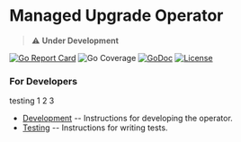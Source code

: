 # Managed Upgrade Operator

> :warning: **Under Development**

[![Go Report Card](https://goreportcard.com/badge/github.com/openshift/managed-upgrade-operator)](https://goreportcard.com/report/github.com/openshift/managed-upgrade-operator)
![Go Coverage](./coverage_badge.png)
[![GoDoc](https://godoc.org/github.com/openshift/managed-upgrade-operator?status.svg)](https://pkg.go.dev/mod/github.com/openshift/managed-upgrade-operator)
[![License](https://img.shields.io/:license-apache-blue.svg)](http://www.apache.org/licenses/LICENSE-2.0.html)

### For Developers

testing 1 2 3

* [Development](./docs/development.md) -- Instructions for developing the operator. 
* [Testing](./docs/testing.md) -- Instructions for writing tests.

